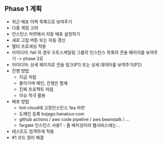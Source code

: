 ## Phase 1 계획
- 최근 배포 이력 목록으로 보여주기
- 다중 계정 고려
- 인스턴스 마련해서 자동 배포 설정하기
- 새로 고침 버튼 또는 자동 갱신
- 멀티 프로세싱 적용
- 아이디어: fail 의 경우 오토스케일링 그룹의 인스턴스 목록의 콘솔 페이지를 보여주기 -> phase 2로
- 아이디어: 상세 페이지로 콘솔 링크(P1) 또는 상세 데이터를 보여주기(P2)
- 진행 방법
  - 지금 처럼
  - 돌아가며 메인, 진행은 함께
  - 진짜 프로젝트 처럼
  - 이슈 적극 활용
- 배포 방법
  - hnt-cloud에 고정인스턴스 1ea 마련
  - 도메인 등록 bojago.hanatour.com
  - github actions / aws code pipeline / aws beanstalk / ...
  - fargate 인스턴스 사용? - 좀 배치성이라 웹서비스에는...
- 테스트도 엄격하게 적용
- #1 코드 정리 해결
